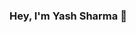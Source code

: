 ### Hey, I'm Yash Sharma 👋

<!--
**yash-sharma1/yash-sharma1** is a ✨ _special_ ✨ repository because its `README.md` (this file) appears on your GitHub profile.
![](yash.gif)
Here are some ideas to get you started:

- 🔭 I’m currently working on ...
- 🌱 I’m currently learning ...
- 👯 I’m looking to collaborate on ...
- 🤔 I’m looking for help with ...
- 💬 Ask me about ...
- 📫 How to reach me: ...
- 😄 Pronouns: ...
- ⚡ Fun fact: ...
-->
